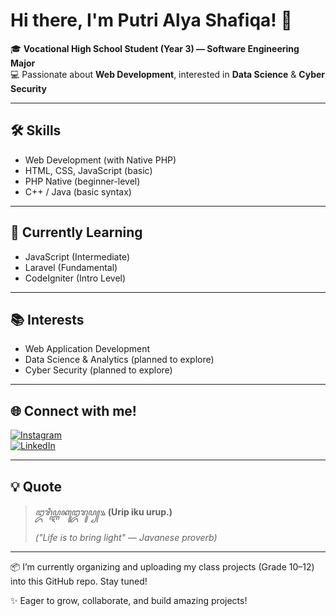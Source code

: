 # Hi there, I'm Putri Alya Shafiqa! 👋

🎓 **Vocational High School Student (Year 3) — Software Engineering Major**  
💻 Passionate about **Web Development**, interested in **Data Science** & **Cyber Security**

---

## 🛠️ Skills
- Web Development (with Native PHP)
- HTML, CSS, JavaScript (basic)
- PHP Native (beginner-level)
- C++ / Java (basic syntax)

---

## 🌱 Currently Learning
- JavaScript (Intermediate)
- Laravel (Fundamental)
- CodeIgniter (Intro Level)

---

## 📚 Interests
- Web Application Development
- Data Science & Analytics (planned to explore)
- Cyber Security (planned to explore)

---

## 🌐 Connect with me!
[![Instagram](https://img.shields.io/badge/Instagram-%23E4405F.svg?style=flat&logo=instagram&logoColor=white)](https://www.instagram.com/ptrlyy.07?igsh=cHBveXlyMnd3bHZm)  
[![LinkedIn](https://img.shields.io/badge/LinkedIn-%230077B5.svg?style=flat&logo=linkedin&logoColor=white)](https://www.linkedin.com/in/putri-shafiqa-289b19267/?lipi=urn%3Ali%3Apage%3Ad_flagship3_feed%3Bs5nBJ6loRhKS%2FsKv98JltQ%3D%3D)

---

## 💡 Quote
> _ꦈꦫꦶꦥ꧀ꦆꦏꦸꦈꦫꦸꦥ꧀꧉_ 
> **(Urip iku urup.)**
>   
> _("Life is to bring light" — Javanese proverb)_

---

📦 I’m currently organizing and uploading my class projects (Grade 10–12) into this GitHub repo. Stay tuned!

✨ Eager to grow, collaborate, and build amazing projects!
